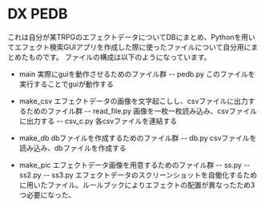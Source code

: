 # DX PEDB
これは自分が某TRPGのエフェクトデータについてDBにまとめ、Pythonを用いてエフェクト検索GUIアプリを作成した際に使ったファイルについて自分用にまとめたものです。
ファイルの構成は以下のようになっています。
- main
実際にguiを動作させるためのファイル群
-- pedb.py
このファイルを実行することでguiが動作する

- make_csv
エフェクトデータの画像を文字起こしし、csvファイルに出力するためのファイル群
-- read_file.py
画像を一枚一枚読み込み、csvファイルに出力する
-- csv_c.py
各csvファイルを連結する

- make_db
dbファイルを作成するためのファイル群
-- db.py 
csvファイルを読み込み、dbファイルを作成する

- make_pic
エフェクトデータ画像を用意するためのファイル群
-- ss.py
-- ss2.py
-- ss3.py
エフェクトデータのスクリーンショットを自働化するために用いたファイル。ルールブックによりエフェクトの配置が異なったため3つ必要になった、